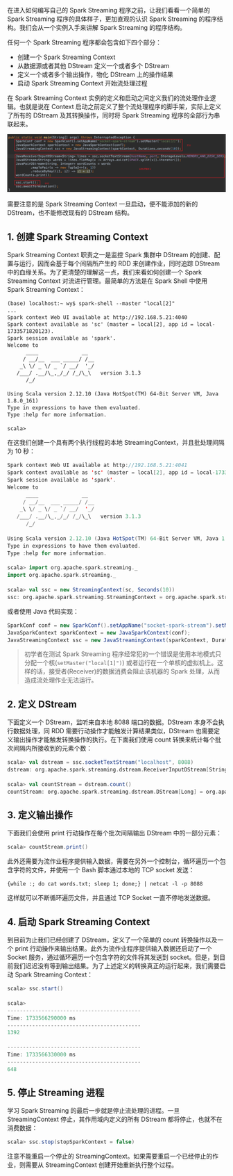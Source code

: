 在进入如何编写自己的 Spark Streaming 程序之前，让我们看看一个简单的 Spark Streaming 程序的具体样子，更加直观的认识 Spark Streaming 的程序结构。我们会从一个实例入手来讲解 Spark Streaming 的程序结构。

任何一个 Spark Streaming 程序都会包含如下四个部分：
- 创建一个 Spark Streaming Context 
- 从数据源或者其他 DStream 定义一个或者多个 DStream
- 定义一个或者多个输出操作，物化 DStream 上的操作结果
- 启动 Spark Streaming Context 开始流处理过程

在 Spark Streaming Context 实例的定义和启动之间定义我们的流处理作业逻辑。也就是说在 Context 启动之前定义了整个流处理程序的脚手架，实际上定义了所有的 DStream 及其转换操作，同时将 Spark Streaming 程序的全部行为串联起来。

![](img-spark-streaming-structure-1.png)

需要注意的是 Spark Streaming Context 一旦启动，便不能添加的新的 DStream，也不能修改现有的 DStream 结构。

## 1. 创建 Spark Streaming Context

Spark Streaming Context 职责之一是监控 Spark 集群中 DStream 的创建、配置与运行，因而会基于每个间隔所产生的 RDD 来创建作业，同时追踪 DStream 中的血缘关系。为了更清楚的理解这一点，我们来看如何创建一个 Spark Streaming Context 对流进行管理。最简单的方法是在 Spark Shell 中使用 Spark Streaming Context：
```
(base) localhost:~ wy$ spark-shell --master "local[2]"
...
Spark context Web UI available at http://192.168.5.21:4040
Spark context available as 'sc' (master = local[2], app id = local-1733571820123).
Spark session available as 'spark'.
Welcome to
      ____              __
     / __/__  ___ _____/ /__
    _\ \/ _ \/ _ `/ __/  '_/
   /___/ .__/\_,_/_/ /_/\_\   version 3.1.3
      /_/

Using Scala version 2.12.10 (Java HotSpot(TM) 64-Bit Server VM, Java 1.8.0_161)
Type in expressions to have them evaluated.
Type :help for more information.

scala>
```
在这我们创建一个具有两个执行线程的本地 StreamingContext，并且批处理间隔为 10 秒：
```scala
Spark context Web UI available at http://192.168.5.21:4041
Spark context available as 'sc' (master = local[2], app id = local-1733560667535).
Spark session available as 'spark'.
Welcome to
      ____              __
     / __/__  ___ _____/ /__
    _\ \/ _ \/ _ `/ __/  '_/
   /___/ .__/\_,_/_/ /_/\_\   version 3.1.3
      /_/

Using Scala version 2.12.10 (Java HotSpot(TM) 64-Bit Server VM, Java 1.8.0_161)
Type in expressions to have them evaluated.
Type :help for more information.

scala> import org.apache.spark.streaming._
import org.apache.spark.streaming._

scala> val ssc = new StreamingContext(sc, Seconds(10))
ssc: org.apache.spark.streaming.StreamingContext = org.apache.spark.streaming.StreamingContext@52a42e0f
```
或者使用 Java 代码实现：
```java
SparkConf conf = new SparkConf().setAppName("socket-spark-stream").setMaster("local[2]");
JavaSparkContext sparkContext = new JavaSparkContext(conf);
JavaStreamingContext ssc = new JavaStreamingContext(sparkContext, Durations.seconds(10));
```

> 初学者在测试 Spark Streaming 程序经常犯的一个错误是使用本地模式只分配一个核(`setMaster("local[1]")`) 或者运行在一个单核的虚拟机上。这样的话，接受者(Receiver)的数据消费会阻止该机器的 Spark 处理，从而造成流处理作业无法运行。

## 2. 定义 DStream

下面定义一个 DStream，监听来自本地 8088 端口的数据。DStream 本身不会执行数据处理，同 RDD 需要行动操作才能触发计算结果类似，DStream 也需要定义输出操作才能触发转换操作的执行。在下面我们使用 count 转换来统计每个批次间隔内所接收到的元素个数：
```scala
scala> val dstream = ssc.socketTextStream("localhost", 8088)
dstream: org.apache.spark.streaming.dstream.ReceiverInputDStream[String] = org.apache.spark.streaming.dstream.SocketInputDStream@74f6fa34

scala> val countStream = dstream.count()
countStream: org.apache.spark.streaming.dstream.DStream[Long] = org.apache.spark.streaming.dstream.MappedDStream@2ef4e7f3
```

## 3. 定义输出操作

下面我们会使用 print 行动操作在每个批次间隔输出 DStream 中的一部分元素：
```scala
scala> countStream.print()
```
此外还需要为流作业程序提供输入数据，需要在另外一个控制台，循环遍历一个包含字符的文件，并使用一个 Bash 脚本通过本地的 TCP socket 发送：
```shell
{while :; do cat words.txt; sleep 1; done;} | netcat -l -p 8088
```
这样就可以不断循环遍历文件，并且通过 TCP Socket 一直不停地发送数据。

## 4. 启动 Spark Streaming Context

到目前为止我们已经创建了 DStream，定义了一个简单的 count 转换操作以及一个 print 行动操作来输出结果。此外为流作业程序提供输入数据还启动了一个 Socket 服务，通过循环遍历一个包含字符的文件将其发送到 socket。但是，到目前我们迟迟没有等到输出结果。为了上述定义的转换真正的运行起来，我们需要启动 Spark Streaming Context：
```scala
scala> ssc.start()

scala>
-------------------------------------------
Time: 1733566290000 ms
-------------------------------------------
1392

-------------------------------------------
Time: 1733566330000 ms
-------------------------------------------
648
```

## 5. 停止 Streaming 进程

学习 Spark Streaming 的最后一步就是停止流处理的进程。一旦 StreamingContext 停止，其作用域内定义的所有 DStream 都将停止，也就不在消费数据：
```scala
scala> ssc.stop(stopSparkContext = false)
```
注意不能重启一个停止的 StreamingContext。如果需要重启一个已经停止的作业，则需要从 StreamingContext 创建开始重新执行整个过程。
